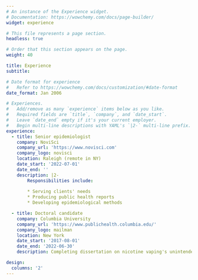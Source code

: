 ```yaml
---
# An instance of the Experience widget.
# Documentation: https://wowchemy.com/docs/page-builder/
widget: experience

# This file represents a page section.
headless: true

# Order that this section appears on the page.
weight: 40

title: Experience
subtitle:

# Date format for experience
#   Refer to https://wowchemy.com/docs/customization/#date-format
date_format: Jan 2006

# Experiences.
#   Add/remove as many `experience` items below as you like.
#   Required fields are `title`, `company`, and `date_start`.
#   Leave `date_end` empty if it's your current employer.
#   Begin multi-line descriptions with YAML's `|2-` multi-line prefix.
experience:
  - title: Senior epidemiologist
    company: NoviSci
    company_url: 'https://www.novisci.com'
    company_logo: novisci
    location: Raleigh (remote in NY)
    date_start: '2022-07-01'
    date_end: ''
    description: |2-
        Responsibilities include:
        
        * Serving clients' needs
        * Producing public health reports
        * Developing epidemiological methods

  - title: Doctoral candidate
    company: Columbia University
    company_url: 'https://www.publichealth.columbia.edu/'
    company_logo: mailman
    location: New York
    date_start: '2017-08-01'
    date_end: '2022-06-30'
    description: Completing dissertation on nicotine vaping's unintended consequences. Performed teaching assistant duties for numerous epidemiology and statistics courses.

design:
  columns: '2'
---
```

